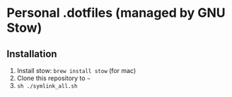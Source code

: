 # Personal .dotfiles (managed by GNU Stow)


## Installation
1. Install stow: `brew install stow` (for mac)
2. Clone this repository to `~`
3. `sh ./symlink_all.sh`

